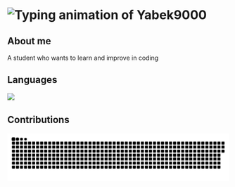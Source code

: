 
<h1 align=centre >
    <img alt="Typing animation of Yabek9000" src= "http://readme-typing-svg.herokuapp.com/?font=Righteous&size=35&pause=1000&color=FF5656&background=FF499400&random=false&width=200&lines=Yabek9000;"/>
</h1>

<div align=centre>
<h2>About me </h2>
<p>A student who wants to learn and improve in coding</p>
<h2>Languages</h2>
<img src="https://skillicons.dev/icons?i=python,c,cs" />
</div>

<div align=centre >
  <h2> Contributions</h2>
  <img alt="snake eating my contributions" src="https://raw.githubusercontent.com/Yabek9000/Yabek9000/output/github-contribution-grid-snake.svg" />
</div>
